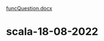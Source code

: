 [funcQuestion.docx](https://github.com/Deelip918/scala-18-08-2022/files/9377577/funcQuestion.docx)
# scala-18-08-2022
